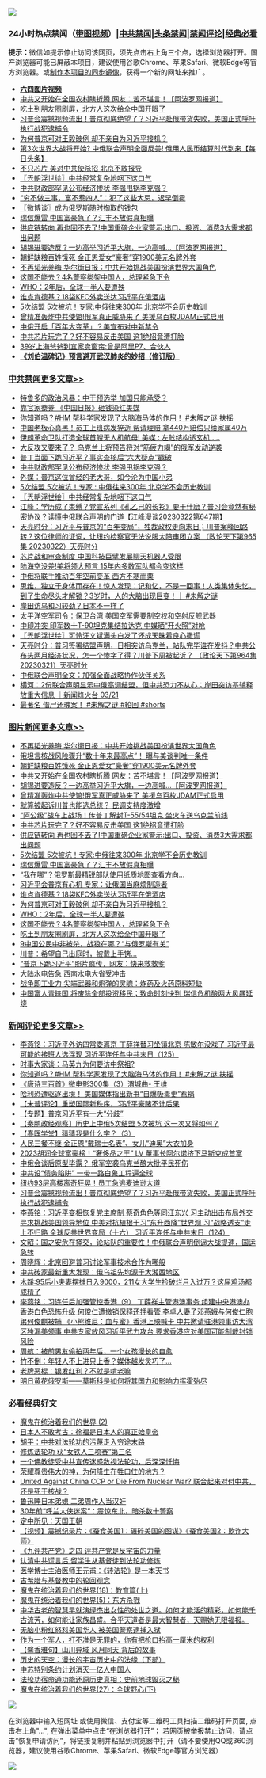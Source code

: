 ![](https://raw.githubusercontent.com/jsvpn/jsproxy/dev/64photo/fqnews-qr.jpg)

<div id="tt">
<h3>24小时热点禁闻（<a href="https://aaa.v2dns.tk/?QAjUl=BgRp5UNKRn&T5Vk=fPVH&Q59Ab=WxGE" target="_blank">带图视频</a>）|<a href="#%E4%B8%AD%E5%85%B1%E7%A6%81%E9%97%BB%E6%9B%B4%E5%A4%9A%E6%96%87%E7%AB%A0">中共禁闻</a>|<a href="#%E5%9B%BE%E7%89%87%E6%96%B0%E9%97%BB%E6%9B%B4%E5%A4%9A%E6%96%87%E7%AB%A0">头条禁闻</a>|<a href="#%E6%96%B0%E9%97%BB%E8%AF%84%E8%AE%BA%E6%9B%B4%E5%A4%9A%E6%96%87%E7%AB%A0">禁闻评论|<a href="#%E5%BF%85%E7%9C%8B%E7%BB%8F%E5%85%B8%E5%A5%BD%E6%96%87">经典必看</a></h3>
<div><b>提示：</b>微信如提示停止访问该网页，须先点击右上角三个点，选择浏览器打开。国产浏览器可能已屏蔽本项目，建议使用谷歌Chrome、苹果Safari、微软Edge等官方浏览器。或<a href="%E5%88%B6%E4%BD%9Cgit%E7%A6%81%E9%97%BB%E9%95%9C%E5%83%8F.md">制作本项目的同步镜像</a>，获得一个新的网址来推广。</div>
<ul>
<li><b><a href="http://d2.v2rss.gq/64.mp4" target="_blank">六四图片视频</a></b></li>
<li><a href="/topimagenews/20230323/1863425.md">中共又开始在全国农村瞎折腾 网友：苦不堪言！【阿波罗网报道】</a></li>
<li><a href="/topimagenews/20230323/1863231.md">吃土到朋友圈刷屏，北方人这次给全中国开眼了</a></li>
<li><a href="/comments/20230323/1863379.md">习普会震撼视频流出！普京彻底绝望了？习近平赴俄带货失败，美国正式呼吁执行战犯逮捕令</a></li>
<li><a href="/topimagenews/20230323/1863288.md">为何普京可对王毅破例 却不亲自为习近平接机？</a></li>
<li><a href="/baitai/20230323/1863239.md">第3次世界大战将开始? 中俄联合声明全面反美! 俄用人民币结算时代到来【每日头条】</a></li>
<li><a href="/baitai/20230323/1863486.md">不只芯片 美对中共使杀招 北京不敢报导</a></li>
<li><a href="/cbnews/20230323/1863353.md">〖兲朝浮世绘〗中共经常复杂地咽下这口气</a></li>
<li><a href="/cbnews/20230323/1863496.md">中共财政部罕见公布经济惨状 李强甩锅李克强？</a></li>
<li><a href="/lifebaike/20230323/1863429.md">“穷不做三事，富不惹四人”：犯了这些大忌，迟早倒霉</a></li>
<li><a href="/ssgc/20230323/1863242.md">〖微博谈〗成为俄罗斯随时掏取的钱包</a></li>
<li><a href="/topimagenews/20230323/1863327.md">瑞信爆雷 中国富豪急了？汇丰不放假真相曝</a></li>
<li><a href="/topimagenews/20230323/1863375.md">供应链转向 再也回不去了!中国重磅企业家警示:出口、投资、消费3大需求都出问题</a></li>
<li><a href="/topimagenews/20230323/1863424.md">胡锡进要造反？一边高举习近平大旗，一边高喊...【阿波罗网报道】</a></li>
<li><a href="/topimagenews/20230323/1863449.md">朝鲜缺粮百姓饿死 金正恩爱女“豪奢”穿1900美元名牌外套</a></li>
<li><a href="/topimagenews/20230323/1863547.md">不再韬光养晦 华尔街日报：中共开始挑战美国扮演世界大国角色</a></li>
<li><a href="/topimagenews/20230323/1863257.md">这国不能去？4名警察绑架中国人，总理紧急下令</a></li>
<li><a href="/topimagenews/20230323/1863270.md">WHO：2年后，全球一半人要遭殃</a></li>
<li><a href="/topimagenews/20230323/1863289.md">谁点肯德基？18袋KFC外卖送达习近平在俄酒店</a></li>
<li><a href="/topimagenews/20230323/1863366.md">5次结盟 5次被坑！专家:中俄往来300年 北京学不会历史教训</a></li>
<li><a href="/topimagenews/20230323/1863409.md">曾精准轰炸中共使馆!俄军真正威胁来了 美援乌百枚JDAM正式启用</a></li>
<li><a href="/baitai/20230323/1863338.md">中俄开启「百年大变革」？美宣布对中新禁令</a></li>
<li><a href="/topimagenews/20230323/1863380.md">中共芯片玩完了？好不容易反击美国 这1绝招竟遭打脸</a></li>
<li><a href="/lifebaike/20230323/1863471.md">39岁上海爸爸到宜家卖窗帘:曾是阿里P7、合伙人</a></li>
<li><b><a href="/comments/20200207/1272816.md" target="_blank">《刘伯温碑记》预言避开武汉肺炎的妙招（修订版）</a></b></li>
</ul>
</div>

<div class="catlist">
<h3><a href="/cbnews/" target="_blank">中共禁闻</a><span><a href="/cbnews/" target="_blank" rel="nofollow">更多文章>></a></span></h3>
<ul>
<li><a href="/cbnews/20230324/1863627.md" target="_blank">特鲁多的政治风暴：中干预选举 加国只能承受？</a></li>
<li><a href="/cbnews/20230323/1863569.md" target="_blank">靠官家豢养 《中国日报》砸钱染红美媒</a></li>
<li><a href="/comments/20230323/1863551.md" target="_blank">你知道吗？#HM 帮科学家发现了大脑海马体的作用！ #未解之谜 扶摇</a></li>
<li><a href="/cbnews/20230323/1863524.md" target="_blank">中国老板心真黑！员工上班病发猝逝 帮请理赔 拿440万赔偿只给家属40万</a></li>
<li><a href="/cbnews/20230323/1863515.md" target="_blank">伊朗革命卫队打造全球首艘无人机航母! 美媒 : 左舷结构透玄机…..</a></li>
<li><a href="/cbnews/20230323/1863514.md" target="_blank">大反攻又要来了？ 乌克兰上将预告将对“筋疲力竭”的俄军发动逆袭</a></li>
<li><a href="/cbnews/20230323/1863513.md" target="_blank">普丁当面下跪习近平？事实查核后“六大疑点”戳破</a></li>
<li><a href="/cbnews/20230323/1863496.md" target="_blank">中共财政部罕见公布经济惨状 李强甩锅李克强？</a></li>
<li><a href="/cbnews/20230323/1863470.md" target="_blank">外媒：普京这位曾经的老大哥，如今沦为中国小弟</a></li>
<li><a href="/cbnews/20230323/1863388.md" target="_blank">5次结盟 5次被坑！专家 : 中俄往来300年 北京学不会历史教训</a></li>
<li><a href="/cbnews/20230323/1863353.md" target="_blank">〖兲朝浮世绘〗中共经常复杂地咽下这口气</a></li>
<li><a href="/cbnews/20230323/1863348.md" target="_blank">江峰：学历成了束缚？党宣系列《孔乙己的长衫》要干什麽？普习会竟然有秘密协议？读懂中俄联合声明的门道【江峰漫谈20230322第647期】</a></li>
<li><a href="/cbnews/20230323/1863310.md" target="_blank">天亮时分：习近平与普京的“百年变局”，独裁政权走向末日；川普案峰回路转？这位律师的证词，让纽约检察官无法说服大陪审团立案 （政论天下第965集 20230322）天亮时分</a></li>
<li><a href="/cbnews/20230323/1863202.md" target="_blank">芯片战和审查制度 中国科技巨擘发展聊天机器人受限</a></li>
<li><a href="/cbnews/20230322/1863084.md" target="_blank">陆海空没差!美将领大预言 15年内多数军队都会变这样</a></li>
<li><a href="/cbnews/20230322/1863083.md" target="_blank">中俄将联手推动百年空前变革 西方不寒而栗</a></li>
<li><a href="/comments/20230322/1863032.md" target="_blank">思维，独立于身体而存在！惊人发现：记和忆，不是一回事！人类集体失忆，到了生命尽头才解锁？3岁时，人的大脑出现巨变！｜ #未解之谜</a></li>
<li><a href="/cbnews/20230322/1862986.md" target="_blank">岸田访乌和习较劲？日本不一样了</a></li>
<li><a href="/cbnews/20230322/1862950.md" target="_blank">太平洋空军司令：保卫台湾 美国空军需要制空权和空射反舰武器</a></li>
<li><a href="/cbnews/20230322/1862936.md" target="_blank">中印冲突 印军数十T-90坦克集结拉达克 中媒晒“开火照”对呛</a></li>
<li><a href="/cbnews/20230322/1862879.md" target="_blank">〖兲朝浮世绘〗可怜汪文斌满头白发了还成天昧着良心撒谎</a></li>
<li><a href="/cbnews/20230322/1862856.md" target="_blank">天亮时分：普习签署结盟声明，日相突访乌克兰，站队完毕谁在发抖？中共公布头两月经济状况，怎一个惨字了得？川普下周被起诉？ （政论天下第964集 20230321）天亮时分</a></li>
<li><a href="/cbnews/20230322/1862796.md" target="_blank">中俄联合声明全文：加强全面战略协作伙伴关系</a></li>
<li><a href="/comments/20230322/1862795.md" target="_blank">横河：2份联合声明显示中俄高调结盟，但中共恐力不从心；岸田突访基辅释放重大信息 ｜新闻烽火台 03/21</a></li>
<li><a href="/comments/20230322/1862762.md" target="_blank">最著名 借尸还魂案！ #未解之谜  #轮回 #shorts</a></li>

</ul>
</div>
<div class="catlist">
<h3><a href="/topimagenews/" target="_blank">图片新闻</a><span><a href="/topimagenews/" target="_blank" rel="nofollow">更多文章>></a></span></h3>
<ul>
<li><a href="/topimagenews/20230323/1863547.md" target="_blank">不再韬光养晦 华尔街日报：中共开始挑战美国扮演世界大国角色</a></li>
<li><a href="/topimagenews/20230323/1863523.md" target="_blank">俄坦言核战风险骤升“数十年来最高点”！ 曝与美谈判唯一条件</a></li>
<li><a href="/topimagenews/20230323/1863449.md" target="_blank">朝鲜缺粮百姓饿死 金正恩爱女“豪奢”穿1900美元名牌外套</a></li>
<li><a href="/topimagenews/20230323/1863425.md" target="_blank">中共又开始在全国农村瞎折腾 网友：苦不堪言！【阿波罗网报道】</a></li>
<li><a href="/topimagenews/20230323/1863424.md" target="_blank">胡锡进要造反？一边高举习近平大旗，一边高喊&#8230;【阿波罗网报道】</a></li>
<li><a href="/topimagenews/20230323/1863409.md" target="_blank">曾精准轰炸中共使馆!俄军真正威胁来了 美援乌百枚JDAM正式启用</a></li>
<li><a href="/topimagenews/20230323/1863387.md" target="_blank">就算被起诉川普也能选总统？ 民调支持度激增</a></li>
<li><a href="/topimagenews/20230323/1863383.md" target="_blank">“阿公级”战车上战场！传普丁解封T-55/54坦克 坐火车送乌克兰前线</a></li>
<li><a href="/topimagenews/20230323/1863380.md" target="_blank">中共芯片玩完了？好不容易反击美国 这1绝招竟遭打脸</a></li>
<li><a href="/topimagenews/20230323/1863375.md" target="_blank">供应链转向 再也回不去了!中国重磅企业家警示:出口、投资、消费3大需求都出问题</a></li>
<li><a href="/topimagenews/20230323/1863366.md" target="_blank">5次结盟 5次被坑！专家:中俄往来300年 北京学不会历史教训</a></li>
<li><a href="/topimagenews/20230323/1863327.md" target="_blank">瑞信爆雷 中国富豪急了？汇丰不放假真相曝</a></li>
<li><a href="/topimagenews/20230323/1863326.md" target="_blank">“我在哪”？俄罗斯最精锐部队使用纸质地图查看方向…</a></li>
<li><a href="/topimagenews/20230323/1863325.md" target="_blank">习近平会普京有心机 专家：让俄国当麻烦制造者</a></li>
<li><a href="/topimagenews/20230323/1863289.md" target="_blank">谁点肯德基？18袋KFC外卖送达习近平在俄酒店</a></li>
<li><a href="/topimagenews/20230323/1863288.md" target="_blank">为何普京可对王毅破例 却不亲自为习近平接机？</a></li>
<li><a href="/topimagenews/20230323/1863270.md" target="_blank">WHO：2年后，全球一半人要遭殃</a></li>
<li><a href="/topimagenews/20230323/1863257.md" target="_blank">这国不能去？4名警察绑架中国人，总理紧急下令</a></li>
<li><a href="/topimagenews/20230323/1863231.md" target="_blank">吃土到朋友圈刷屏，北方人这次给全中国开眼了</a></li>
<li><a href="/topimagenews/20230323/1863222.md" target="_blank">9中国公民中非被杀，战狼在哪？“与俄罗斯有关”</a></li>
<li><a href="/topimagenews/20230323/1863191.md" target="_blank">川普：希望自己出庭时，被戴上手铐…</a></li>
<li><a href="/topimagenews/20230323/1863170.md" target="_blank">“普京下跪习近平”照片疯传，网友：快来救救爹</a></li>
<li><a href="/topimagenews/20230322/1863082.md" target="_blank">大陆水电告急 西南水电大省受冲击</a></li>
<li><a href="/topimagenews/20230322/1863081.md" target="_blank">战争即工业力 尖端武器和炮弹的灵魂：炸药及火药原料短缺</a></li>
<li><a href="/topimagenews/20230322/1863048.md" target="_blank">中国富人青睐国 将废除全部投资移民；致命时刻快到 瑞信危机酿两大风暴延烧</a></li>

</ul>
</div>
<div class="catlist">
<h3><a href="/comments/" target="_blank">新闻评论</a><span><a href="/comments/" target="_blank" rel="nofollow">更多文章>></a></span></h3>
<ul>
<li><a href="/comments/20230324/1863654.md" target="_blank">李燕铭：习近平外访四常委离京 丁薛祥替习坐镇北京 陈敏尔没戏了 习近平最可能的接班人选浮现 习近平连任与中共末日（125）</a></li>
<li><a href="/comments/20230323/1863562.md" target="_blank">时事大家谈：马英九为何要访中祭祖?</a></li>
<li><a href="/comments/20230323/1863551.md" target="_blank">你知道吗？#HM 帮科学家发现了大脑海马体的作用！ #未解之谜 扶摇</a></li>
<li><a href="/comments/20230323/1863504.md" target="_blank">《唐诗三百首》微电影300集（3）渭城曲- 王维</a></li>
<li><a href="/comments/20230323/1863502.md" target="_blank">哈利恐遭驱逐出境！ 美国媒体指出新书“自爆吸毒史”惹祸</a></li>
<li><a href="/comments/20230323/1863494.md" target="_blank">【未普评论】重塑国际新秩序，习近平豪赌不计后果</a></li>
<li><a href="/comments/20230323/1863479.md" target="_blank">【专题】普京习近平有一大“分歧”</a></li>
<li><a href="/comments/20230323/1863478.md" target="_blank">【秦鹏政经观察】历史上中俄5次结盟 5次被坑 这一次又将如何？</a></li>
<li><a href="/comments/20230323/1863477.md" target="_blank">【春晖学堂】猜猜我是什么字？（3）</a></li>
<li><a href="/comments/20230323/1863441.md" target="_blank">人民三餐不继 金正恩“戴瑞士名表”、女儿“迪奥”大衣加身</a></li>
<li><a href="/comments/20230323/1863408.md" target="_blank">2023胡润全球富豪榜！“奢侈品之王” LV 董事长阿尔诺挤下马斯克成首富</a></li>
<li><a href="/comments/20230323/1863401.md" target="_blank">中俄会谈后原型毕露？ 俄军空袭乌克兰酿大批平民死伤</a></li>
<li><a href="/comments/20230323/1863400.md" target="_blank">中共设“债务陷阱” 一带一路白象工程遍全球</a></li>
<li><a href="/comments/20230323/1863384.md" target="_blank">纽约93层高楼离奇狂晃！员工急逃麦迪逊大道</a></li>
<li><a href="/comments/20230323/1863379.md" target="_blank">习普会震撼视频流出！普京彻底绝望了？习近平赴俄带货失败，美国正式呼吁执行战犯逮捕令</a></li>
<li><a href="/comments/20230323/1863357.md" target="_blank">李燕铭：习近平变相恢复党主席制 蔡奇角色等同汪东兴 习主动出击布局外交 寻求挑战美国领导地位 中美对抗植根于习“东升西降”世界观 习“战略透支”走上不归路 全球反共世界变局（十六） 习近平连任与中共末日（124）</a></li>
<li><a href="/comments/20230323/1863341.md" target="_blank">文昭：国之安危在择交，论站队的重要性！中俄联合声明倒逼大战提速，国运急转</a></li>
<li><a href="/comments/20230323/1863330.md" target="_blank">周晓辉：北京回避普习讨论军事技术合作为哪般</a></li>
<li><a href="/comments/20230323/1863318.md" target="_blank">中共砖家最新重大发现：俄乌祖先均源于大湘西地区</a></li>
<li><a href="/comments/20230323/1863296.md" target="_blank">木蹊:95后小夫妻摆摊日入9000，211女大学生捡破烂月入过万？这届鸡汤都成精了</a></li>
<li><a href="/comments/20230323/1863285.md" target="_blank">李燕铭：习连任后加强管控香港（9） 丁薛祥主管港澳事务 组建中央港澳办 香港白色恐怖升级 何俊仁遭撤销保释还押看管 李卓人妻子邓燕娥与何俊仁胞弟何俊麒被捕 《小熊维尼：血与蜜》香港上映喊卡 中共邀请驻港领事访大湾区独漏美领事 中共专家放风习近平武力攻台 要求香港应对美国可能制裁封锁风险</a></li>
<li><a href="/comments/20230323/1863264.md" target="_blank">周航：被前男友偷拍两年后，一个女孩漫长的自愈</a></li>
<li><a href="/comments/20230323/1863262.md" target="_blank">竹不倒：年轻人不上进只上香？媒体越发灵巧了…</a></li>
<li><a href="/comments/20230323/1863260.md" target="_blank">老牌恶棍：银发红利？不就是啃老嘛</a></li>
<li><a href="/comments/20230323/1863259.md" target="_blank">明日黄花俄罗斯——莫斯科是如何将其国力和影响力挥霍殆尽</a></li>

</ul>
</div>

<div class="catlist">
<h3>必看经典好文</h3>
<ul>
<li><a href="/topimagenews/20180520/944940.md" target="_blank">魔鬼在统治着我们的世界 (2)</a></li>
<li><a href="/sohnews/20160609/543313.md" target="_blank">日本人不敢考古：徐福是日本人的真正始皇帝</a></li>
<li><a href="/cbnews/20200720/1363328.md" target="_blank">胡平：中共对法轮功的污蔑走入穷途末路</a></li>
<li><a href="/comments/20210720/1514058.md" target="_blank">修炼法轮功 获“女铁人三项赛”第三名</a></li>
<li><a href="/bannedvideo/20210124/1473946.md" target="_blank">一个佛教徒受中共宣传迷惑敌视法轮功，后深深忏悔</a></li>
<li><a href="/comments/20200618/1346830.md" target="_blank">荣耀尊贵伟大的神，为何降生在牲口住的地方？</a></li>
<li><a href="/comments/20200820/1451960.md" target="_blank">United Against China CCP or Die From Nuclear War? 联合起来对付中共，还是死于核战？</a></li>
<li><a href="/comments/20220408/1716379.md" target="_blank">鲁迅睡日本弟媳 二弟周作人当汉奸</a></li>
<li><a href="/topimagenews/20171017/843193.md" target="_blank">30年前“呼兰大侠迷案”：震惊东北，暗杀数十警察</a></li>
<li><a href="/tculture/xiulian/20151111/470021.md" target="_blank">定中所见：天国王朝</a></li>
<li><a href="/comments/20210123/1473011.md" target="_blank">【视频】震撼纪录片：《蚕食美国1：碾碎美国的图谋》《蚕食美国2：欺诈大师》</a></li>
<li><a href="/bookonline/20131116/201053.md" target="_blank">《九评共产党》之四 评共产党是反宇宙的力量</a></li>
<li><a href="/cbnews/20210723/1592176.md" target="_blank">认清中共谎言后 留学生从基督徒到法轮功修炼</a></li>
<li><a href="/comments/20220826/1776760.md" target="_blank">医学博士主治医师王元甫：《转法轮》是一本天书</a></li>
<li><a href="/comments/20220503/1727847.md" target="_blank">古希腊与基督教中的轮回观念</a></li>
<li><a href="/topimagenews/20180701/965109.md" target="_blank">魔鬼在统治着我们的世界(18)：教育篇(上)</a></li>
<li><a href="/topimagenews/20180524/946967.md" target="_blank">魔鬼在统治着我们的世界(5)：东方杀戮</a></li>
<li><a href="/comments/20210420/1529876.md" target="_blank">中华古老的智慧早就演绎杰出女性的处世之道。如何才能活的精彩，如何能千古流芳，如何能让家族昌盛。合乎天道者是最大智慧者，天赐她无限福报。</a></li>
<li><a href="/cbnews/20220809/1769245.md" target="_blank">无脑小粉红怒怼美国华人 被美国警察逮捕入狱</a></li>
<li><a href="/comments/20221204/1819603.md" target="_blank">作为一个军人，打不准是无罪的，你有把枪口抬高一厘米的权利</a></li>
<li><a href="/bannedvideo/20210301/1495768.md" target="_blank">【馨香雅句】山川异域 风月同天 背后的故事</a></li>
<li><a href="/tculture/20121025/73066.md" target="_blank">历史的天空：漫长的宇宙历史中的法缘（下部）</a></li>
<li><a href="/comments/20220920/1786910.md" target="_blank">中苏特别条约计划消灭一亿人中国人</a></li>
<li><a href="/tculture/20121025/73069.md" target="_blank">法轮功宿命通功能还原历史真相：史前地球毁灭之秘</a></li>
<li><a href="/comments/20181224/1052333.md" target="_blank">魔鬼在统治着我们的世界(27)：全球野心(下)</a></li>

</ul>
</div>

![](https://raw.githubusercontent.com/jsvpn/jsproxy/dev/64photo/fqnews-qr.jpg)

在浏览器中输入短网址 或使用微信、支付宝等二维码工具扫描二维码打开页面, 点击右上角"...", 在弹出菜单中点击“在浏览器打开”； 若网页被举报禁止访问，请点击“恢复申请访问”，将链接复制并粘贴到浏览器中打开（请不要使用QQ或360浏览器，建议使用谷歌Chrome、苹果Safari、微软Edge等官方浏览器）

![](https://raw.githubusercontent.com/jsvpn/jsproxy/dev/64photo/wx.jpg)